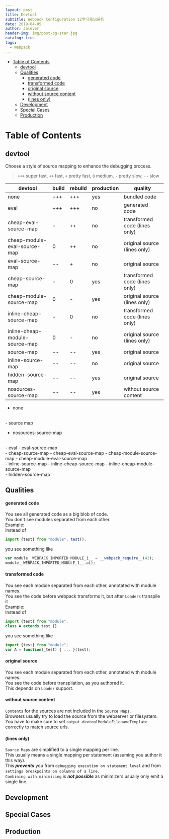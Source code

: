 ```yaml
---
layout: post
title: Devtool
subtitle: Webpack Configuration 12学习笔记系列
date: 2019-04-05
author: Jalever
header-img: img/post-bg-star.jpg
catalog: true
tags:
  - Webpack
---
```

- [Table of Contents](#table-of-contents)
  - [devtool](#devtool)
  - [Qualities](#qualities)
      - [generated code](#generated-code)
      - [transformed code](#transformed-code)
      - [original source](#original-source)
      - [without source content](#without-source-content)
      - [&#40;lines only&#41;](#40lines-only41)
  - [Development](#development)
  - [Special Cases](#special-cases)
  - [Production](#production)

# Table of Contents

## devtool
Choose a style of source mapping to enhance the debugging process.
> `+++` super fast, `++` fast, `+` pretty fast, `0` medium, `-` pretty slow, `--` slow

| devtool                        | build | rebuild | production | quality                               |
| ------------------------------ | ----- | ------- | ---------- | ------------------------------------- |
| none                           | +++   | +++     | yes        | bundled code                          |
| eval                           | +++   | +++     | no         | generated code                        |
| cheap-eval-source-map          | +     | ++      | no         | transformed code &#40;lines only&#41; |
| cheap-module-eval-source-map   | 0     | ++      | no         | original source &#40;lines only&#41;  |
| eval-source-map                | --    | +       | no         | original source                       |
| cheap-source-map               | +     | 0       | yes        | transformed code &#40;lines only&#41; |
| cheap-module-source-map        | 0     | -       | yes        | original source &#40;lines only&#41;  |
| inline-cheap-source-map        | +     | 0       | no         | transformed code &#40;lines only&#41; |
| inline-cheap-module-source-map | 0     | -       | no         | original source &#40;lines only&#41;  |
| source-map                     | --    | --      | yes        | original source                       |
| inline-source-map              | --    | --      | no         | original source                       |
| hidden-source-map              | --    | --      | yes        | original source                       |
| nosources-source-map           | --    | --      | yes        | without source content                |


- none
<br>
- source map
<br>

- nosources-source-map

<br>
- eval
- eval-source-map

<br>
- cheap-source-map
- cheap-eval-source-map
- cheap-module-source-map
- cheap-module-eval-source-map

<br>
- inline-source-map
- inline-cheap-source-map
- inline-cheap-module-source-map

<br>
- hidden-source-map
<br>

## Qualities

#### generated code
You see all generated code as a big blob of code. <br>
You don't see modules separated from each other.<br>
Example:<br>
Instead of <br>
```javascript
import {test} from "module"; test();
```
you see something like<br>
```javascript
var module__WEBPACK_IMPORTED_MODULE_1__ = __webpack_require__(42); 
module__WEBPACK_IMPORTED_MODULE_1__.a();
```

#### transformed code
You see each module separated from each other, annotated with module names. <br>
You see the code before webpack transforms it, but after `Loaders` transpile it<br>
Example:<br>
Instead of <br>
```javascript
import {test} from "module"; 
class A extends test {}
```
you see something like<br>
```javascript
import {test} from "module"; 
var A = function(_test) { ... }(test);
```

#### original source
You see each module separated from each other, annotated with module names.<br> 
You see the code before transpilation, as you authored it. <br>
This depends on `Loader` support.

#### without source content
`Contents` for the sources are not included in the `Source Maps`. <br>
Browsers usually try to load the source from the webserver or filesystem. <br>
You have to make sure to set `output.devtoolModuleFilenameTemplate` correctly to match source urls.

#### &#40;lines only&#41;
`Source Maps` are simplified to a single mapping per line. <br>
This usually means a single mapping per statement (assuming you author it this way). <br>
This ***prevents*** you from `debugging execution on statement level` and from `settings breakpoints on columns of a line`. <br>
`Combining with minimizing` is ***not possible*** as minimizers usually only emit a single line.

## Development

## Special Cases

## Production


